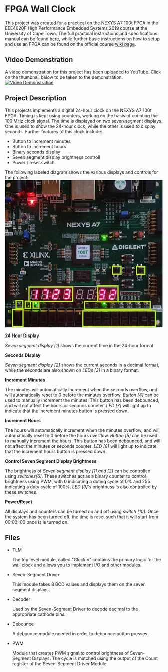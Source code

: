 
# FPGA Wall Clock
This project was created for a practical on the NEXYS A7 100t FPGA in the EEE4020F High Performance Embedded Systems 2019 course at the University of Cape Town.
The full practical instructions and specifications manual can be found [here](http://ocw.ee.uct.ac.za/courses/EEE4120F/Practicals.html), 
while further basic instructions on how to setup and use an FPGA can be found on the official course [wiki page](http://wiki.ee.uct.ac.za/Xilinx:Vivado).

## Video Demonstration
A video demonstration for this project has been uploaded to YouTube. Click on the thumbnail below to be taken to the demonstration.
[![Video Demonstration](/images/demonstration_thumbnail.jpeg)](https://www.youtube.com/watch?v=FhooJ4PG5KM&list=PLIYLdk57DI7A1hTAwtIqUQzsAEMUl7pr1&index=1 "Video Demonstration")

## Project Description
This projects implements a digital 24-hour clock on the NEXYS A7 100t FPGA. Timing is kept using counters, working on the basis of counting the 100 MHz clock signal.
The time is displayed on two seven segment displays. One is used to show the 24-hour clock, while the other is used to display seconds.
Further features of this clock include:
- Button to increment minutes 
- Button to increment hours
- Binary seconds display
- Seven segment display brightness controll
- Power / reset switch

The following labeled diagram shows the various displays and controls for the project:
![Labeled Diagram](/images/fpga_labeled.jpeg)

**24 Hour Display**

*Seven segment display [1]* shows the current time in the 24-hour format.

**Seconds Display**

*Seven segment display [2]* shows the current seconds in a decimal format, while the seconds are also shown on *LEDs [3]* in a binary format. 


**Increment Minutes**

The minutes will automatically increment when the seconds overflow, and will automatically reset to 0 before the minutes overflow.
*Button [4]* can be used to manually increment the minutes. This button has been debounced, and will not affect the hours or seconds counter.
*LED [7]* will light up to indicate that the increment minutes button is pressed down.

**Increment Hours**

The hours will automatically increment when the minutes overflow, and will automatically reset to 0 before the hours overflow.
*Button [5]* can be used to manually increment the hours. This button has been debounced, and will not affect the minutes or seconds counter.
*LED [8]* will light up to indicate that the increment hours button is pressed down.

**Control Seven Segment Display Brightness**

The brightness of *Seven segment display [1] and [2]* can be controlled using *switches[6]*. These switches act as a binary counter to control brightness using PWM, 
with 0 indicating a duting cycle of 0% and 255 indicating a duty cycle of 100%.
*LED [9]*'s brightness is also controlled by these switches.

**Power/Reset**

All displays and counters can be turned on and off using *switch [10]*. 
Once the system has been turned off, the time is reset such that it will start from 00:00::00 once is is turned on.

## Files
* TLM

  The top level module, called "Clock.v" contains the primary logic for the wall clock and allows you to implement I/O and other modules.

* Seven-Segment Driver

   This module takes 8 BCD values and displays them on the seven segment displays.

* Decoder

    Used by the Seven-Segment Driver to decode decimal to the appropriate cathode pins.

* Debounce

   A debounce module needed in order to debounce button presses.

* PWM

   Module that creates PWM signal to control brightness of Seven-Segment Displays. The cycle is matched using the output of the Count register of the Seven-Segment Driver Module
